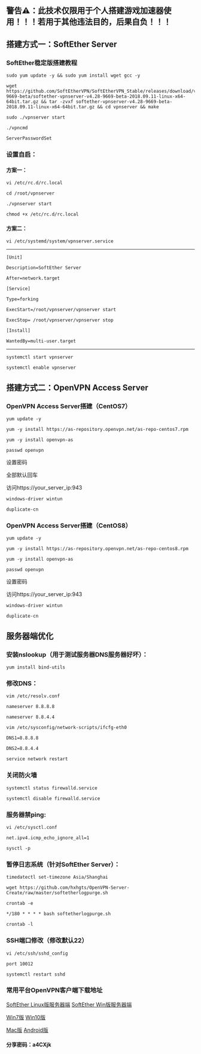 ## 警告⚠：此技术仅限用于个人搭建游戏加速器使用！！！若用于其他违法目的，后果自负！！！

## 搭建方式一：SoftEther Server

### SoftEther稳定版搭建教程
```
sudo yum update -y && sudo yum install wget gcc -y

wget https://github.com/SoftEtherVPN/SoftEtherVPN_Stable/releases/download/v4.28-9669-beta/softether-vpnserver-v4.28-9669-beta-2018.09.11-linux-x64-64bit.tar.gz && tar -zvxf softether-vpnserver-v4.28-9669-beta-2018.09.11-linux-x64-64bit.tar.gz && cd vpnserver && make

sudo ./vpnserver start

./vpncmd

ServerPasswordSet
```
### 设置自启：

#### 方案一：
```
vi /etc/rc.d/rc.local

cd /root/vpnserver

./vpnserver start

chmod +x /etc/rc.d/rc.local
```
#### 方案二：
```
vi /etc/systemd/system/vpnserver.service
```
--------------------------------------------------
```
[Unit] 

Description=SoftEther Server 

After=network.target 

[Service] 

Type=forking 

ExecStart=/root/vpnserver/vpnserver start 

ExecStop= /root/vpnserver/vpnserver stop

[Install] 

WantedBy=multi-user.target
```
--------------------------------------------------
```
systemctl start vpnserver

systemctl enable vpnserver
```
## 搭建方式二：OpenVPN Access Server

### OpenVPN Access Server搭建（CentOS7）
```
yum update -y

yum -y install https://as-repository.openvpn.net/as-repo-centos7.rpm

yum -y install openvpn-as

passwd openvpn
```
设置密码

全部默认回车

访问https://your_server_ip:943
```
windows-driver wintun

duplicate-cn
```
### OpenVPN Access Server搭建（CentOS8）
```
yum update -y

yum -y install https://as-repository.openvpn.net/as-repo-centos8.rpm

yum -y install openvpn-as

passwd openvpn
```
设置密码

访问https://your_server_ip:943
```
windows-driver wintun

duplicate-cn
```
## 服务器端优化

### 安装nslookup（用于测试服务器DNS服务器好坏）：
```
yum install bind-utils
```
### 修改DNS：
```
vim /etc/resolv.conf

nameserver 8.8.8.8

nameserver 8.8.4.4

vim /etc/sysconfig/network-scripts/ifcfg-eth0

DNS1=8.8.8.8

DNS2=8.8.4.4

service network restart
```
### 关闭防火墙
```
systemctl status firewalld.service

systemctl disable firewalld.service
```
### 服务器禁ping:
```
vi /etc/sysctl.conf

net.ipv4.icmp_echo_ignore_all=1

sysctl -p
```
### 暂停日志系统（针对SoftEther Server）：
```
timedatectl set-timezone Asia/Shanghai

wget https://github.com/hxhgts/OpenVPN-Server-Create/raw/master/softetherlogpurge.sh

crontab -e

*/180 * * * * bash softetherlogpurge.sh

crontab -l
```
### SSH端口修改（修改默认22）
```
vi /etc/ssh/sshd_config

port 10012

systemctl restart sshd
```
### 常用平台OpenVPN客户端下载地址

[SoftEther Linux版服务器端](https://lanzous.com/ic2bw2j)               [SoftEther Win版服务器端](https://lanzous.com/ic2bx7a)

[Win7版](https://wwa.lanzous.com/i5DKOf2aj1c)       [Win10版](https://wwa.lanzous.com/iuQdyf2aj9a)

[Mac版](https://www.lanzous.com/i9q7ylc)        [Android版](https://www.lanzous.com/i9mrdfg)

#### 分享密码：a4CXjk

